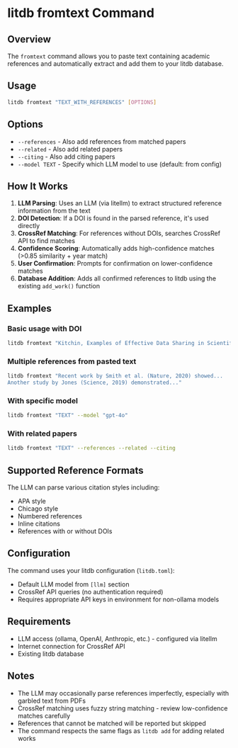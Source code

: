 # litdb fromtext Command

## Overview
The `fromtext` command allows you to paste text containing academic references and automatically extract and add them to your litdb database.

## Usage

```bash
litdb fromtext "TEXT_WITH_REFERENCES" [OPTIONS]
```

## Options
- `--references` - Also add references from matched papers
- `--related` - Also add related papers
- `--citing` - Also add citing papers
- `--model TEXT` - Specify which LLM model to use (default: from config)

## How It Works

1. **LLM Parsing**: Uses an LLM (via litellm) to extract structured reference information from the text
2. **DOI Detection**: If a DOI is found in the parsed reference, it's used directly
3. **CrossRef Matching**: For references without DOIs, searches CrossRef API to find matches
4. **Confidence Scoring**: Automatically adds high-confidence matches (>0.85 similarity + year match)
5. **User Confirmation**: Prompts for confirmation on lower-confidence matches
6. **Database Addition**: Adds all confirmed references to litdb using the existing `add_work()` function

## Examples

### Basic usage with DOI
```bash
litdb fromtext "Kitchin, Examples of Effective Data Sharing in Scientific Publishing, ACS Catalysis, 2015, DOI: 10.1021/acscatal.5b00538"
```

### Multiple references from pasted text
```bash
litdb fromtext "Recent work by Smith et al. (Nature, 2020) showed...
Another study by Jones (Science, 2019) demonstrated..."
```

### With specific model
```bash
litdb fromtext "TEXT" --model "gpt-4o"
```

### With related papers
```bash
litdb fromtext "TEXT" --references --related --citing
```

## Supported Reference Formats

The LLM can parse various citation styles including:
- APA style
- Chicago style
- Numbered references
- Inline citations
- References with or without DOIs

## Configuration

The command uses your litdb configuration (`litdb.toml`):
- Default LLM model from `[llm]` section
- CrossRef API queries (no authentication required)
- Requires appropriate API keys in environment for non-ollama models

## Requirements

- LLM access (ollama, OpenAI, Anthropic, etc.) - configured via litellm
- Internet connection for CrossRef API
- Existing litdb database

## Notes

- The LLM may occasionally parse references imperfectly, especially with garbled text from PDFs
- CrossRef matching uses fuzzy string matching - review low-confidence matches carefully
- References that cannot be matched will be reported but skipped
- The command respects the same flags as `litdb add` for adding related works
